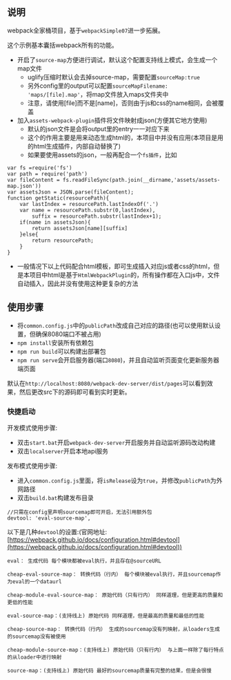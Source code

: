 ## 说明
webpack全家桶项目，基于`webpackSimple07`进一步拓展。

这个示例基本囊括webpack所有的功能。

* 开启了`source-map`方便进行调试，默认这个配置支持线上模式，会生成一个map文件
	* uglify压缩时默认会去掉source-map，需要配置`sourceMap:true`
	* 另外config里的output可以配置`sourceMapFilename: 'maps/[file].map'`，将map文件放入maps文件夹中
	* 注意，请使用[file]而不是[name]，否则由于js和css的name相同，会被覆盖
* 加入`assets-webpack-plugin`插件将文件映射成json(方便其它地方使用)
	* 默认的json文件是会将output里的entry一一对应下来
	* 这个的作用主要是用来动态生成html的，本项目中并没有应用(本项目是用的html生成插件，内部自动替换了)
	* 如果要使用assets的json，一般再配合一个`fs插件`，比如
	
```
var fs =require('fs')
var path = require('path')
var fileContent = fs.readFileSync(path.join(__dirname,'assets/assets-map.json'))
var assetsJson = JSON.parse(fileContent);
function getStatic(resourcePath){
	var lastIndex = resourcePath.lastIndexOf('.')
	var name = resourcePath.substr(0,lastIndex),
		suffix = resourcePath.substr(lastIndex+1);
	if(name in assetsJson){
		return assetsJson[name][suffix]
	}else{
		return resourcePath;
	}
}
```

* 一般情况下以上代码配合html模板，即可生成插入对应js或者css的html，但是本项目中html是基于`HtmlWebpackPlugin`的，所有操作都在入口js中，文件自动插入，因此并没有使用这种更复杂的方法
	
## 使用步骤

* 将`common.config.js`中的`publicPath`改成自己对应的路径(也可以使用默认设置，但确保8080端口不被占用)
* `npm install`安装所有依赖包
* `npm run build`可以构建出部署包
* `npm run serve`会开启服务器(端口`8080`)，并且自动监听页面变化更新服务器端页面

默认在`http://localhost:8080/webpack-dev-server/dist/pages`可以看到效果，然后更改src下的源码即可看到实时更新。

### 快捷启动
开发模式使用步骤:

* 双击`start.bat`开启`webpack-dev-server`开启服务并自动监听源码改动构建
* 双击`localserver`开启本地api服务

发布模式使用步骤:

* 进入`common.config.js`里面，将`isRelease`设为`true`，并修改`publicPath`为外网路径
* 双击`build.bat`构建发布目录

```
//只需在config里声明sourcemap即可开启，无法引用额外包
devtool: 'eval-source-map',
```

以下是几种`devtool`的设置:(官网地址:[https://webpack.github.io/docs/configuration.html#devtool](https://webpack.github.io/docs/configuration.html#devtool))

```
eval： 生成代码 每个模块都被eval执行，并且存在@sourceURL

cheap-eval-source-map： 转换代码（行内） 每个模块被eval执行，并且sourcemap作为eval的一个dataurl

cheap-module-eval-source-map： 原始代码（只有行内） 同样道理，但是更高的质量和更低的性能

eval-source-map：(支持线上) 原始代码 同样道理，但是最高的质量和最低的性能

cheap-source-map： 转换代码（行内） 生成的sourcemap没有列映射，从loaders生成的sourcemap没有被使用

cheap-module-source-map：(支持线上) 原始代码（只有行内） 与上面一样除了每行特点的从loader中进行映射

source-map：(支持线上) 原始代码 最好的sourcemap质量有完整的结果，但是会很慢
```
